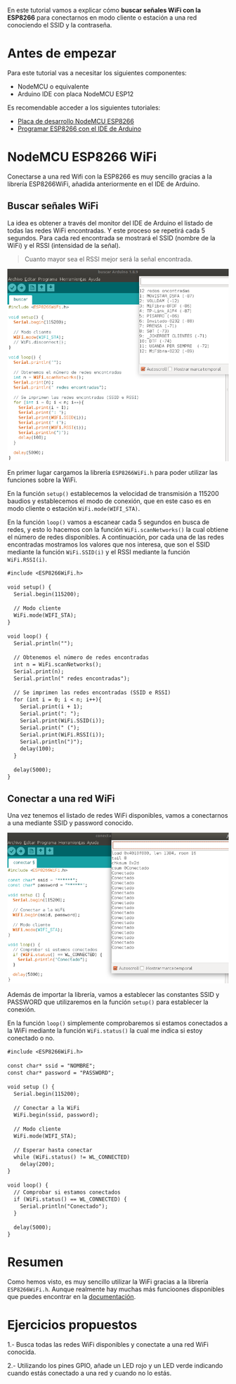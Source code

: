 En este tutorial vamos a explicar cómo **buscar señales WiFi con la ESP8266** para conectarnos en modo cliente o estación a una red conociendo el SSID y la contraseña.

# Antes de empezar

Para este tutorial vas a necesitar los siguientes componentes:

- NodeMCU o equivalente
- Arduino IDE con placa NodeMCU ESP12

Es recomendable acceder a los siguientes tutoriales:

- [Placa de desarrollo NodeMCU ESP8266](nodemcu-esp8266)
- [Programar ESP8266 con el IDE de Arduino](nodemcu-esp8266-arduino_ide)

# NodeMCU ESP8266 WiFi

Conectarse a una red Wifi con la ESP8266 es muy sencillo gracias a la librería ESP8266WiFi, añadida anteriormente en el IDE de Arduino.

## Buscar señales WiFi

La idea es obtener a través del monitor del IDE de Arduino el listado de todas las redes WiFi encontradas. Y este proceso se repetirá cada 5 segundos. Para cada red encontrada se mostrará el SSID (nombre de la WiFi) y el RSSI (intensidad de la señal). 

> Cuanto mayor sea el RSSI mejor será la señal encontrada.

![](img/buscar.png)

En primer lugar cargamos la librería `ESP8266WiFi.h` para poder utilizar las funciones sobre la WiFi. 

En la función `setup()` establecemos la velocidad de transmisión a 115200 baudios y establecemos el modo de conexión, que en este caso es en modo cliente o estación `WiFi.mode(WIFI_STA)`.

En la función `loop()` vamos a escanear cada 5 segundos en busca de redes, y esto lo hacemos con la función `WiFi.scanNetworks()` la cual obtiene el número de redes disponibles. A continuación, por cada una de las redes encontradas mostramos los valores que nos interesa, que son el SSID mediante la función `WiFi.SSID(i)` y el RSSI mediante la función `WiFi.RSSI(i)`.

```arduino
#include <ESP8266WiFi.h>

void setup() {
  Serial.begin(115200);

  // Modo cliente
  WiFi.mode(WIFI_STA);
}

void loop() {
  Serial.println("");

  // Obtenemos el número de redes encontradas
  int n = WiFi.scanNetworks();
  Serial.print(n);
  Serial.println(" redes encontradas");

  // Se imprimen las redes encontradas (SSID e RSSI)
  for (int i = 0; i < n; i++){
    Serial.print(i + 1);
    Serial.print(": ");
    Serial.print(WiFi.SSID(i));
    Serial.print(" (");
    Serial.print(WiFi.RSSI(i));
    Serial.println(")");
    delay(100);
  }

  delay(5000);
}
```

## Conectar a una red WiFi

Una vez tenemos el listado de redes WiFi disponibles, vamos a conectarnos a una mediante SSID y password conocido.

![](img/conectar.png)

Además de importar la librería, vamos a establecer las constantes SSID y PASSWORD que utilizaremos en la función `setup()` para establecer la conexión.

En la función `loop()` simplemente comprobaremos si estamos conectados a la WiFi mediante la función `WiFi.status()` la cual me indica si estoy conectado o no.

```arduino
#include <ESP8266WiFi.h>
 
const char* ssid = "NOMBRE";
const char* password = "PASSWORD";
 
void setup () {
  Serial.begin(115200);

  // Conectar a la WiFi
  WiFi.begin(ssid, password);

  // Modo cliente
  WiFi.mode(WIFI_STA);

  // Esperar hasta conectar
  while (WiFi.status() != WL_CONNECTED)
    delay(200);
}
 
void loop() {
  // Comprobar si estamos conectados
  if (WiFi.status() == WL_CONNECTED) {
    Serial.println("Conectado");
  }
  
  delay(5000);
}
```

# Resumen

Como hemos visto, es muy sencillo utilizar la WiFi gracias a la librería `ESP8266WiFi.h`. Aunque realmente hay muchas más funcioones disponibles que puedes encontrar en la [documentación](https://arduino-esp8266.readthedocs.io/en/latest/esp8266wifi/readme.html).

# Ejercicios propuestos

1.- Busca todas las redes WiFi disponibles y conectate a una red WiFi conocida.

2.- Utilizando los pines GPIO, añade un LED rojo y un LED verde indicando cuando estás conectado a una red y cuando no lo estás.
